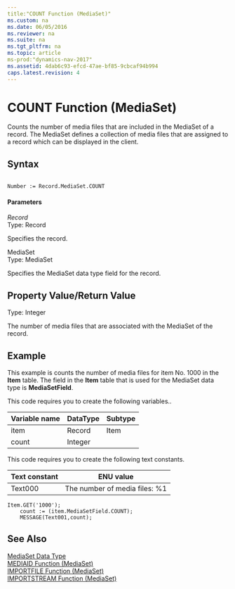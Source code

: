 ```yaml
---
title:"COUNT Function (MediaSet)"
ms.custom: na
ms.date: 06/05/2016
ms.reviewer: na
ms.suite: na
ms.tgt_pltfrm: na
ms.topic: article
ms-prod:"dynamics-nav-2017"
ms.assetid: 4dab6c93-efcd-47ae-bf85-9cbcaf94b994
caps.latest.revision: 4
---
```

# COUNT Function (MediaSet)
Counts the number of media files that are included in the MediaSet of a record. The MediaSet defines a collection of media files that are assigned to a record which can be displayed in the client.  
  
## Syntax  
  
```  
  
Number := Record.MediaSet.COUNT  
```  
  
#### Parameters  
 *Record*  
 Type: Record  
  
 Specifies the record.  
  
 MediaSet  
 Type: MediaSet  
  
 Specifies the MediaSet data type field for the record.  
  
## Property Value\/Return Value  
 Type: Integer  
  
 The number of media files that are associated with the MediaSet of the record.  
  
## Example  
 This example is counts the number of media files for item No. 1000 in the **Item** table. The field in the **Item** table that is used for the MediaSet data type is **MediaSetField**.  
  
 This code requires you to create the following variables..  
  
|Variable name|DataType|Subtype|  
|-------------------|--------------|-------------|  
|item|Record|Item|  
|count|Integer||  
  
 This code requires you to create the following text constants.  
  
|Text constant|ENU value|  
|-------------------|---------------|  
|Text000|The number of media files: %1|  
  
```  
Item.GET('1000');  
    count := (item.MediaSetField.COUNT);  
    MESSAGE(Text001,count);  
```  
  
## See Also  
 [MediaSet Data Type](MediaSet-Data-Type.md)   
 [MEDIAID Function \(MediaSet\)](MEDIAID-Function--MediaSet-.md)   
 [IMPORTFILE Function \(MediaSet\)](IMPORTFILE-Function--MediaSet-.md)   
 [IMPORTSTREAM Function \(MediaSet\)](IMPORTSTREAM-Function--MediaSet-.md)